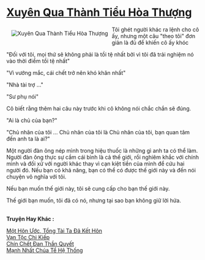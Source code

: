 <a href="https://truyentiki.com/xuyen-qua-thanh-tieu-hoa-thuong.30646/" title="Xuyên Qua Thành Tiểu Hòa Thượng"><h1>Xuyên Qua Thành Tiểu Hòa Thượng</h1></a><div style="display:table"><img align="right" style="float: left; padding: 10px;" src="https://truyentiki.com/a/img/str/src/30646.jpg" alt="Xuyên Qua Thành Tiểu Hòa Thượng">Tôi ghét người khác ra lệnh cho cô ấy, nhưng một câu "theo tôi" đơn giản là đủ để khiến cô ấy khóc <p></p> "Đối với tôi, mọi thứ sẽ không phải là tồi tệ nhất bởi vì tôi đã trải nghiệm nó vào thời điểm tồi tệ nhất" <p></p> "Vì vướng mắc, cái chết trở nên khó khăn nhất" <p></p> "Nhà tài trợ ..." <p></p> "Sư phụ nói" <p></p> Cô biết rằng thêm hai câu này trước khi cô không nói chắc chắn sẽ đúng. <p></p> "Ai là chủ của bạn?" <p></p> "Chủ nhân của tôi ... Chủ nhân của tôi là Chủ nhân của tôi, bạn quan tâm đến anh ta là ai?" <p></p> Một người đàn ông nép mình trong hiệu thuốc là những gì anh ta có thể làm. Người đàn ông thực sự cầm cái bình là cả thế giới, rồi nghiêm khắc với chính mình và đối xử với người khác thay vì cạn kiệt tiền của mình để cứu hai người đó. Nếu bạn có khả năng, bạn có thể có được thế giới này và đến nói chuyện vô nghĩa với tôi. <p></p> Nếu bạn muốn thế giới này, tôi sẽ cung cấp cho bạn thế giới này. <p></p> Thế giới bạn muốn, tôi đã có nó, nhưng tại sao bạn không giữ lời hứa.</div><p><br><b>Truyện Hay Khác :</b></p><a href="https://truyentiki.com/mot-hon-uoc-tong-tai-ta-da-ket-hon.30645/" alt="Một Hôn Ước, Tổng Tài Ta Đã Kết Hôn">Một Hôn Ước, Tổng Tài Ta Đã Kết Hôn</a><br/><a href="https://github.com/nownovels/top500/tree/master/truyenhay/33662/" alt="Vạn Tộc Chi Kiếp">Vạn Tộc Chi Kiếp</a><br/><a href="https://github.com/nownovels/top500/tree/master/truyenhay/33449/" alt="Chín Chết Đan Thần Quyết">Chín Chết Đan Thần Quyết</a><br/><a href="https://truyentiki.wordpress.com/2020/06/08/manh-nhat-chua-te-he-thong/" alt="Mạnh Nhất Chúa Tể Hệ Thống">Mạnh Nhất Chúa Tể Hệ Thống</a><br/>